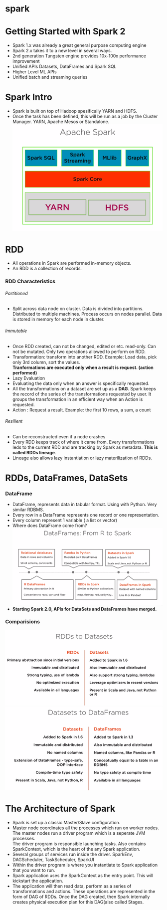# spark

# Getting Started with Spark 2
* Spark 1.x was already a great general purpose computing engine
* Spark 2.x takes it to a new level in several ways.
* 2nd generation Tungsten engine provides 10x-100x performance improvement
* Unified APIs Datasets, DataFrames and Spark SQL
* Higher Level ML APIs
* Unified batch and streaming queries

# Spark Intro
* Spark is built on top of Hadoop spesifically YARN and HDFS.
* Once the task has been defined, this will be run as a job by the Cluster Manager. YARN, Apache Mesos or Standalone.
<br/> ![Screenshot](1.png)
# RDD
* All operations in Spark are performed in-memory objects.
* An RDD is a collection of records.

### RDD Characteristics
###### Partitioned
* Split across data node on cluster. Data is divided into partitions. Distributed to multiple machines.
Process occurs on nodes parallel. Data is stored in memory for each node in cluster.
###### Immutable
* Once RDD created, can not be changed, edited or etc. read-only. Can not be mutated. Only two operations allowed to perform on RDD. 
* Transformation: transform into another RDD. Example: Load data, pick only 3rd column, sort the values.<br/>
**Tranformations are executed only when a result is request. (action performed)** 
* Lazy Evaluation
* Evaluating the data only when an answer is specifically requested.
* All the transformations on a dataset are set up as a **DAG**. Spark keeps the record of the series of the transformations requested by user. It groups the transformation in an efficient way when an Action is requested.
* Action : Request a result. Example: the first 10 rows, a sum, a count 
###### Resilient
* Can be reconstructed even if a node crashes
* Every RDD keeps track of where it came from. Every transformations leds to the current RDD and are tracking by Spark as metadata. **This is called RDDs lineage**.
* Lineage also allows lazy instantiation or lazy materilization of RDDs. 

# RDDs, DataFrames, DataSets
### DataFrame
* DataFrame, represents data in tabular format. Using with Python. Very similar RDBMS.
* Every row in a DataFrame represents one record or one representation.
* Every column represent 1 variable ( a list or vector)
* Where does DataFrame come from? ![DataFrame Evaluation](2.png)
* **Starting Spark 2.0, APIs for DataSets and DataFrames have merged.**
### Comparisions
![RDD-DataSets](3.png)
![DataSets-DataFrame](4.png)

# The Architecture of Spark
* Spark is set up a classic Master/Slave configuration.  
* Master node coordinates all the processes which run on worker nodes. The master nodes run a driver program which is a seperate JVM processes. <br/>
The driver program is responsible launching tasks. Also contains SparkContext, which is the heart of the any Spark application.
* Several groups of services run inside the driver. SparkEnv, DAGScheduler, TaskScheduler, SparkUI
* Within the driver program is where you instantiate to Spark application that you want to run. 
* Spark application uses the SparkContext as the entry point. This will kickstart the application.
* The application will then read data, perform as a series of transformations and actions. These operations are represented in the form of DAG of RDDs. Once the DAG created, then Spark internally creates physical execution plan for this DAG(also called Stages.
